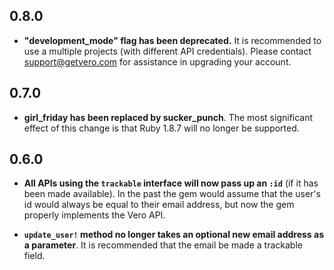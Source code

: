 ## 0.8.0

- **"development_mode" flag has been deprecated.** It is recommended to use a multiple projects (with different API credentials). Please contact support@getvero.com for assistance in upgrading your account.

## 0.7.0

- **girl_friday has been replaced by sucker_punch**. The most significant effect of this change is that Ruby 1.8.7 will no longer be supported.

## 0.6.0

- **All APIs using the `trackable` interface will now pass up an `:id`** (if it has been made available). In the past the gem would assume that the user's id would always be equal to their email address, but now the gem properly implements the Vero API.

- **`update_user!` method no longer takes an optional new email address as a parameter**. It is recommended that the email be made a trackable field.

